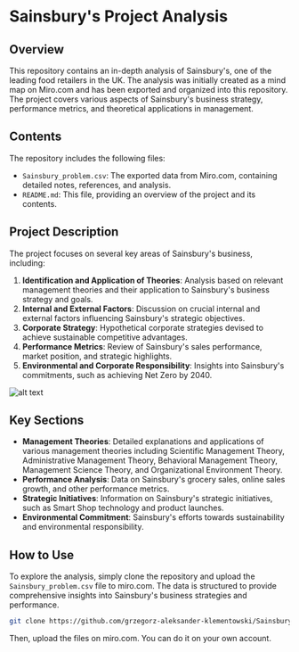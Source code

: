 # Sainsbury's Project Analysis

## Overview

This repository contains an in-depth analysis of Sainsbury's, one of the leading food retailers in the UK. The analysis was initially created as a mind map on Miro.com and has been exported and organized into this repository. The project covers various aspects of Sainsbury's business strategy, performance metrics, and theoretical applications in management.

## Contents

The repository includes the following files:

- `Sainsbury_problem.csv`: The exported data from Miro.com, containing detailed notes, references, and analysis.
- `README.md`: This file, providing an overview of the project and its contents.

## Project Description

The project focuses on several key areas of Sainsbury's business, including:

1. **Identification and Application of Theories**: Analysis based on relevant management theories and their application to Sainsbury's business strategy and goals.
2. **Internal and External Factors**: Discussion on crucial internal and external factors influencing Sainsbury's strategic objectives.
3. **Corporate Strategy**: Hypothetical corporate strategies devised to achieve sustainable competitive advantages.
4. **Performance Metrics**: Review of Sainsbury's sales performance, market position, and strategic highlights.
5. **Environmental and Corporate Responsibility**: Insights into Sainsbury's commitments, such as achieving Net Zero by 2040.

![alt text](https://raw.githubusercontent.com/grzegorz-aleksander-klementowski/corporate-strategy-analysis-visualisation-of-sainsbury-in-miro/c276f10cb6599800cfc98cf0afeaa3bdc1739ca3/Przechwycenie%20obrazu%20ekranu_2024-08-06_14-57-28.png)


## Key Sections

- **Management Theories**: Detailed explanations and applications of various management theories including Scientific Management Theory, Administrative Management Theory, Behavioral Management Theory, Management Science Theory, and Organizational Environment Theory.
- **Performance Analysis**: Data on Sainsbury's grocery sales, online sales growth, and other performance metrics.
- **Strategic Initiatives**: Information on Sainsbury's strategic initiatives, such as Smart Shop technology and product launches.
- **Environmental Commitment**: Sainsbury's efforts towards sustainability and environmental responsibility.

## How to Use

To explore the analysis, simply clone the repository and upload the `Sainsbury_problem.csv` file to miro.com. The data is structured to provide comprehensive insights into Sainsbury's business strategies and performance.

```bash
git clone https://github.com/grzegorz-aleksander-klementowski/Sainsbury-leadership-management-problem/
```

Then, upload the files on miro.com. You can do it on your own account.
